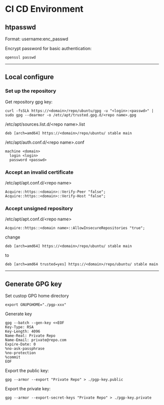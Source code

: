# CI CD Environment

## htpasswd

Format: username:enc_passwd

Encrypt password for basic authentication:
```
openssl passwd 
```
-----------------------------------------------------------------

## Local configure

### Set up the repository

Get repository gpg key:
```
curl -fsSLk https://<domain>/repo/ubuntu/gpg -u "<login>:<passwd>" | sudo gpg --dearmor -o /etc/apt/trusted.gpg.d/<repo name>.gpg
```

/etc/apt/sources.list.d/\<repo name>.list
```
deb [arch=amd64] https://<domain>/repo/ubuntu/ stable main
```

/etc/apt/auth.conf.d/\<repo name>.conf
```
machine <domain>
  login <login>
  password <passwd>
```

### Accept an invalid certificate

/etc/apt/apt.conf.d/\<repo name>

```
Acquire::https::<domain>::Verify-Peer "false";
Acquire::https::<domain>::Verify-Host "false";
```

### Accept unsigned repository

/etc/apt/apt.conf.d/\<repo name>

```
Acquire::https::<domain name>::AllowInsecureRepositories "true";
```
change 
```
deb [arch=amd64] https://<domain>/repo/ubuntu/ stable main
```
to
```
deb [arch=amd64 trusted=yes] https://<domain>/repo/ubuntu/ stable main
```

-----------------------------------------------------------------

## Generate GPG key

Set custop GPG home directory
```
export GNUPGHOME="./pgp-xxx"
```

Generate key
```
gpg --batch --gen-key <<EOF
Key-Type: RSA
Key-Length: 4096
Name-Real: Private Repo
Name-Email: private@repo.com
Expire-Date: 0
%no-ask-passphrase
%no-protection
%commit
EOF
```

Export the public key:
```
gpg --armor --export "Private Repo" > ./pgp-key.public
```

Export the private key:
```
gpg --armor --export-secret-keys "Private Repo" > ./pgp-key.private
```